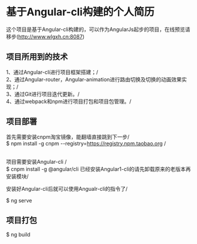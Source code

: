 # 基于Angular-cli构建的个人简历

这个项目是基于Angular-cli构建的，可以作为AngularJs起步的项目，在线预览请移步(http://www.wlgxh.cn:8087)

## 项目所用到的技术

1、通过Angular-cli进行项目框架搭建；/<br>
2、通过Angular-router，Angular-animation进行路由切换及切换的动画效果实现；/<br>
3、通过Git进行项目迭代更新。/<br>
4、通过webpack和npm进行项目打包和项目包管理。/<br>

## 项目部署
首先需要安装cnpm淘宝镜像，能翻墙直接跳到下一步/<br>
$ npm install -g cnpm --registry=https://registry.npm.taobao.org  /<br> 

项目需要安装Angular-cli /<br>
$ cnpm install -g @angular/cli
已经安装Angular1-cli的请先卸载原来的老版本再安装模块/<br>

安装好Angular-cli后就可以使用Angualr-cli的指令了/<br>

$ ng serve

## 项目打包

$ ng build
